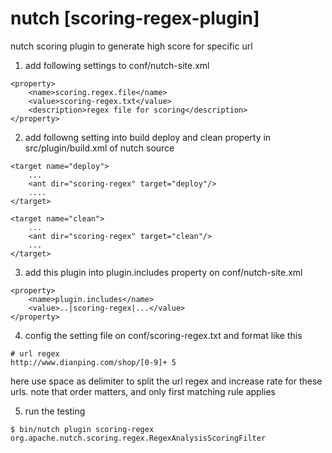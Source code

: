 # nutch [scoring-regex-plugin]


nutch scoring plugin to generate high score for specific url

1. add following settings to conf/nutch-site.xml
```
<property>
	<name>scoring.regex.file</name>
	<value>scoring-regex.txt</value>
	<description>regex file for scoring</description>
</property>
```

2. add followng setting into build deploy and clean property in src/plugin/build.xml of nutch source

```
<target name="deploy">
	...
	<ant dir="scoring-regex" target="deploy"/>
	....
</target>

<target name="clean">
	...
	<ant dir="scoring-regex" target="clean"/>
	...
</target>
```

3. add this plugin into plugin.includes property on conf/nutch-site.xml
```
<property>
	<name>plugin.includes</name>
	<value>..|scoring-regex|...</value>
</property>
```

4. config the setting file on conf/scoring-regex.txt and format like this
 
```
# url regex
http://www.dianping.com/shop/[0-9]+ 5
```
here use space as delimiter to split the url regex and increase rate for these urls.
note that order matters, and only first matching rule applies

5. run the testing
 
 ```
$ bin/nutch plugin scoring-regex org.apache.nutch.scoring.regex.RegexAnalysisScoringFilter
```